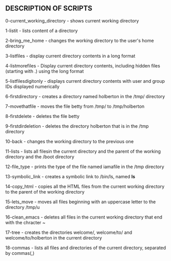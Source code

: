 ## DESCRIPTION OF SCRIPTS

0-current_working_directory - shows current working directory

1-listit - lists content of a directory

2-bring_me_home - changes the working directory to the user's home directory

3-listfiles - display current directory contents in a long format

4-listmorefiles - Display current directory contents, including hidden files (starting with .) using the long format

5-listfilesdigitonly - displays current directory contents with user and group IDs displayed numerically

6-firstdirectory - creates a directory named holberton in the /tmp/ directory

7-movethatfile - moves the file betty from /tmp/ to /tmp/holberton

8-firstdelete - deletes the file betty

9-firstdirdeletion - deletes the directory holberton that is in the /tmp directory

10-back - changes the working directory to the previous one

11-lists - lists all filesin the current directory and the parent of the working directory and the /boot directory

12-file_type - prints the type of the file named iamafile in the /tmp directory

13-symbolic_link - creates a symbolic link to /bin/ls, named __ls__

14-copy_html - copies all the HTML files from the current working directory to the parent of the working directory 

15-lets_move - moves all files beginning with an uppercase letter to the directory /tmp/u

16-clean_emacs - deletes all files in the current working directory that end with the chracter ~

17-tree - creates the directories welcome/, welcome/to/ and welcome/to/holberton in the current directory

18-commas - lists all files and directories of the current directory, separated by commas(,)